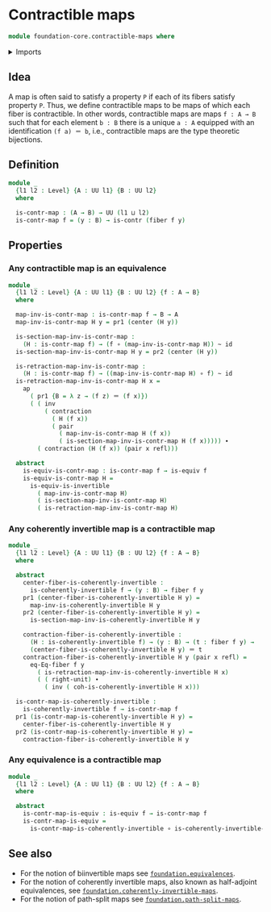 # Contractible maps

```agda
module foundation-core.contractible-maps where
```

<details><summary>Imports</summary>

```agda
open import foundation.action-on-identifications-functions
open import foundation.dependent-pair-types
open import foundation.universe-levels

open import foundation-core.coherently-invertible-maps
open import foundation-core.contractible-types
open import foundation-core.equivalences
open import foundation-core.fibers-of-maps
open import foundation-core.function-types
open import foundation-core.homotopies
open import foundation-core.identity-types
```

</details>

## Idea

A map is often said to satisfy a property `P` if each of its fibers satisfy
property `P`. Thus, we define contractible maps to be maps of which each fiber
is contractible. In other words, contractible maps are maps `f : A → B` such
that for each element `b : B` there is a unique `a : A` equipped with an
identification `(f a) ＝ b`, i.e., contractible maps are the type theoretic
bijections.

## Definition

```agda
module _
  {l1 l2 : Level} {A : UU l1} {B : UU l2}
  where

  is-contr-map : (A → B) → UU (l1 ⊔ l2)
  is-contr-map f = (y : B) → is-contr (fiber f y)
```

## Properties

### Any contractible map is an equivalence

```agda
module _
  {l1 l2 : Level} {A : UU l1} {B : UU l2} {f : A → B}
  where

  map-inv-is-contr-map : is-contr-map f → B → A
  map-inv-is-contr-map H y = pr1 (center (H y))

  is-section-map-inv-is-contr-map :
    (H : is-contr-map f) → (f ∘ (map-inv-is-contr-map H)) ~ id
  is-section-map-inv-is-contr-map H y = pr2 (center (H y))

  is-retraction-map-inv-is-contr-map :
    (H : is-contr-map f) → ((map-inv-is-contr-map H) ∘ f) ~ id
  is-retraction-map-inv-is-contr-map H x =
    ap
      ( pr1 {B = λ z → (f z) ＝ (f x)})
      ( ( inv
          ( contraction
            ( H (f x))
            ( pair
              ( map-inv-is-contr-map H (f x))
              ( is-section-map-inv-is-contr-map H (f x))))) ∙
        ( contraction (H (f x)) (pair x refl)))

  abstract
    is-equiv-is-contr-map : is-contr-map f → is-equiv f
    is-equiv-is-contr-map H =
      is-equiv-is-invertible
        ( map-inv-is-contr-map H)
        ( is-section-map-inv-is-contr-map H)
        ( is-retraction-map-inv-is-contr-map H)
```

### Any coherently invertible map is a contractible map

```agda
module _
  {l1 l2 : Level} {A : UU l1} {B : UU l2} {f : A → B}
  where

  abstract
    center-fiber-is-coherently-invertible :
      is-coherently-invertible f → (y : B) → fiber f y
    pr1 (center-fiber-is-coherently-invertible H y) =
      map-inv-is-coherently-invertible H y
    pr2 (center-fiber-is-coherently-invertible H y) =
      is-section-map-inv-is-coherently-invertible H y

    contraction-fiber-is-coherently-invertible :
      (H : is-coherently-invertible f) → (y : B) → (t : fiber f y) →
      (center-fiber-is-coherently-invertible H y) ＝ t
    contraction-fiber-is-coherently-invertible H y (pair x refl) =
      eq-Eq-fiber f y
        ( is-retraction-map-inv-is-coherently-invertible H x)
        ( ( right-unit) ∙
          ( inv ( coh-is-coherently-invertible H x)))

  is-contr-map-is-coherently-invertible :
    is-coherently-invertible f → is-contr-map f
  pr1 (is-contr-map-is-coherently-invertible H y) =
    center-fiber-is-coherently-invertible H y
  pr2 (is-contr-map-is-coherently-invertible H y) =
    contraction-fiber-is-coherently-invertible H y
```

### Any equivalence is a contractible map

```agda
module _
  {l1 l2 : Level} {A : UU l1} {B : UU l2} {f : A → B}
  where

  abstract
    is-contr-map-is-equiv : is-equiv f → is-contr-map f
    is-contr-map-is-equiv =
      is-contr-map-is-coherently-invertible ∘ is-coherently-invertible-is-equiv
```

## See also

- For the notion of biinvertible maps see
  [`foundation.equivalences`](foundation.equivalences.md).
- For the notion of coherently invertible maps, also known as half-adjoint
  equivalences, see
  [`foundation.coherently-invertible-maps`](foundation.coherently-invertible-maps.md).
- For the notion of path-split maps see
  [`foundation.path-split-maps`](foundation.path-split-maps.md).
